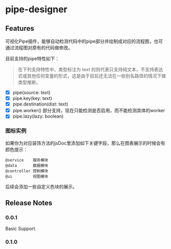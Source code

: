 # pipe-designer

## Features

可视化Pipe插件，能够自动检测代码中的pipe部分并绘制成对应的流程图，也可通过流程图对原有的代码做修改。

目前支持的pipe特性如下：

> 在下列支持特性中，类型标注为 text 的则代表只支持纯文本，不支持表达式或其他任何变量的形式，这是由于目前还无法在一些别名路径的情况下做类型推断。

- [x] pipe(source: text)
- [x] pipe.key(key: text)
- [x] pipe.destination(dist: text)
- [x] pipe.worker() 部分支持，现在只能检测是否启用，而不能检测具体的worker
- [x] pipe.lazy(lazy: boolean)

### 图标实例

如果你为对应装饰方法的jsDoc里添加如下关键字段，那么在图表展示的时候会有颜色提示：
```
@service    服务模块
@data       数据模块
@controller 控制模块
@ui         视图模块
```
后续会添加一些自定义色块的展示。

<!-- ## Known Issues
-- -->

## Release Notes

### 0.0.1
Basic Support.

### 0.1.0
